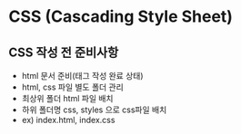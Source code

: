 # CSS (Cascading Style Sheet)
## CSS 작성 전 준비사항
* html 문서 준비(태그 작성 완료 상태)
* html, css 파일 별도 폴더 관리
* 최상위 폴더 html 파일 배치
* 하위 폴더명 css, styles 으로 css파일 배치
* ex) index.html, index.css